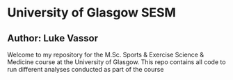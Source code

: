 # University of Glasgow SESM
## Author: Luke Vassor

Welcome to my repository for the M.Sc. Sports & Exercise Science & Medicine course at the University of Glasgow. This repo contains all code to run different analyses conducted as part of the  course